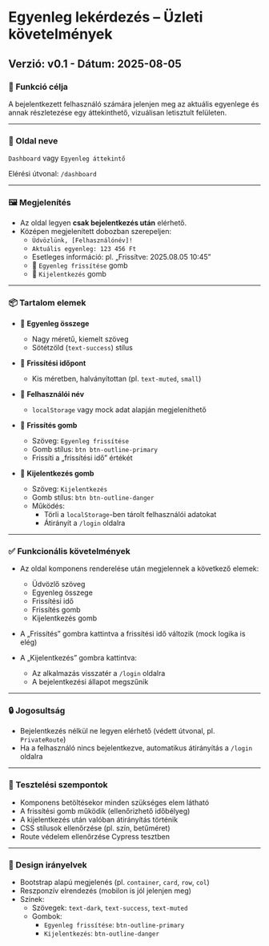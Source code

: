 # Egyenleg lekérdezés – Üzleti követelmények

## Verzió: v0.1 - Dátum: 2025-08-05

### 🎯 Funkció célja

A bejelentkezett felhasználó számára jelenjen meg az aktuális egyenlege és annak részletezése egy áttekinthető, vizuálisan letisztult felületen.

---

### 🧩 Oldal neve

`Dashboard` vagy `Egyenleg áttekintő`

Elérési útvonal: `/dashboard`

---

### 🖼️ Megjelenítés

- Az oldal legyen **csak bejelentkezés után** elérhető.
- Középen megjelenített dobozban szerepeljen:
  - `Üdvözlünk, [Felhasználónév]!`
  - `Aktuális egyenleg: 123 456 Ft`
  - Esetleges információ: pl. „Frissítve: 2025.08.05 10:45”
  - 🔄 `Egyenleg frissítése` gomb
  - 🚪 `Kijelentkezés` gomb

---

### 📦 Tartalom elemek

- 🧾 **Egyenleg összege**
  - Nagy méretű, kiemelt szöveg
  - Sötétzöld (`text-success`) stílus

- 📆 **Frissítési időpont**
  - Kis méretben, halványítottan (pl. `text-muted`, `small`)

- 👤 **Felhasználói név**
  - `localStorage` vagy mock adat alapján megjeleníthető

- 🔄 **Frissítés gomb**
  - Szöveg: `Egyenleg frissítése`
  - Gomb stílus: `btn btn-outline-primary`
  - Frissíti a „frissítési idő” értékét

- 🚪 **Kijelentkezés gomb**
  - Szöveg: `Kijelentkezés`
  - Gomb stílus: `btn btn-outline-danger`
  - Működés:
    - Törli a `localStorage`-ben tárolt felhasználói adatokat
    - Átirányít a `/login` oldalra

---

### ✅ Funkcionális követelmények

- Az oldal komponens renderelése után megjelennek a következő elemek:
  - Üdvözlő szöveg
  - Egyenleg összege
  - Frissítési idő
  - Frissítés gomb
  - Kijelentkezés gomb

- A „Frissítés” gombra kattintva a frissítési idő változik (mock logika is elég)
- A „Kijelentkezés” gombra kattintva:
  - Az alkalmazás visszatér a `/login` oldalra
  - A bejelentkezési állapot megszűnik

---

### 🔒 Jogosultság

- Bejelentkezés nélkül ne legyen elérhető (védett útvonal, pl. `PrivateRoute`)
- Ha a felhasználó nincs bejelentkezve, automatikus átirányítás a `/login` oldalra

---

### 🧪 Tesztelési szempontok

- Komponens betöltésekor minden szükséges elem látható
- A frissítési gomb működik (ellenőrizhető időbélyeg)
- A kijelentkezés után valóban átirányítás történik
- CSS stílusok ellenőrzése (pl. szín, betűméret)
- Route védelem ellenőrzése Cypress tesztben

---

### 📐 Design irányelvek

- Bootstrap alapú megjelenés (pl. `container`, `card`, `row`, `col`)
- Reszponzív elrendezés (mobilon is jól jelenjen meg)
- Színek:
  - Szövegek: `text-dark`, `text-success`, `text-muted`
  - Gombok:
    - `Egyenleg frissítése`: `btn-outline-primary`
    - `Kijelentkezés`: `btn-outline-danger`
